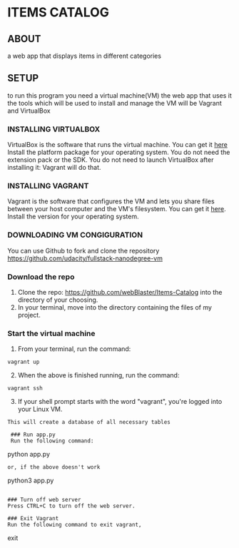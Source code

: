 # ITEMS CATALOG

## ABOUT
a web app that displays items in different categories

## SETUP
to run this program you need a virtual machine(VM)
the web app that uses it
the tools which will be used to install and manage the VM will be Vagrant and VirtualBox
### INSTALLING VIRTUALBOX
VirtualBox is the software that runs the virtual machine. You can get it [here](https://www.virtualbox.org/wiki/Download_Old_Builds_5_1)
Install the platform package for your operating system. You do not need the extension pack or the SDK.
You do not need to launch VirtualBox after installing it: Vagrant will do that.

### INSTALLING VAGRANT
Vagrant is the software that configures the VM and lets you share files between your host computer and
the VM's filesystem. You can get it [here](https://www.vagrantup.com/downloads.html). Install the version for your operating system.

### DOWNLOADING VM CONGIGURATION
You can use Github to fork and clone the repository https://github.com/udacity/fullstack-nanodegree-vm

### Download the repo
1. Clone the repo: https://github.com/webBlaster/Items-Catalog into the directory of your choosing.
2. In your terminal, move into the directory containing the files of my project.

### Start the virtual machine
1. From your terminal, run the command:
```
vagrant up
```
2. When the above is finished running, run the command:
```
vagrant ssh
```
3. If your shell prompt starts with the word "vagrant", you're logged into your Linux VM.

```
This will create a database of all necessary tables

 ### Run app.py
 Run the following command:
 ```
 python app.py
 ```
 or, if the above doesn't work
 ```
 python3 app.py
 ```
 
 ### Turn off web server
 Press CTRL+C to turn off the web server.
 
 ### Exit Vagrant
 Run the following command to exit vagrant,
 ```
 exit
 ```

